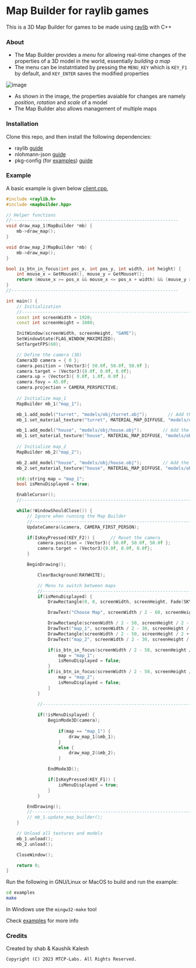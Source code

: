 # Map Builder for raylib games

This is a 3D Map Builder for games to be made using [raylib](https://www.raylib.com/) with C++

### About
- The Map Builder provides a *menu* for allowing real-time changes of the properties of a 3D model in the world, essentially *building a map*    
- The menu can be instatntiated by pressing the `MENU_KEY` which is `KEY_F1` by default, and `KEY_ENTER` saves the modified properties

![image](https://github.com/Kaushik-Kalesh/MapBuilder/assets/67593056/774b1b8e-36c2-44cc-914e-60976cc48741)  

- As shown in the image, the properties avaiable for changes are namely *position*, *rotation* and *scale* of a model
- The Map Builder also allows management of multiple maps

### Installation
Clone this repo, and then install the following dependencies:
- raylib [guide](https://github.com/raysan5/raylib/blob/master/README.md)
- nlohmann-json [guide](https://json.nlohmann.me/integration/package_managers/#cocoapods)
- pkg-config (for [examples](examples/)) [guide](https://www.google.com/search?q=pkg-config+install&oq=pkg-config+install&sourceid=chrome&ie=UTF-8)

### Example
A basic example is given below [client.cpp](examples/src/client.cpp), 
```cpp
#include <raylib.h>
#include <mapbuilder.hpp>

// Helper functions
//----------------------------------------------------------------
void draw_map_1(MapBuilder *mb) {
    mb->draw_map();
}

void draw_map_2(MapBuilder *mb) {
    mb->draw_map();
}

bool is_btn_in_focus(int pos_x, int pos_y, int width, int height) {
    int mouse_x = GetMouseX(), mouse_y = GetMouseY();
    return (mouse_x >= pos_x && mouse_x <= pos_x + width) && (mouse_y >= pos_y && mouse_y <= pos_y + height);;
}
//----------------------------------------------------------------

int main() {
    // Initialization
    //--------------------------------------------------------------------------------------
    const int screenWidth = 1920;
    const int screenHeight = 1080;

    InitWindow(screenWidth, screenHeight, "GAME");
    SetWindowState(FLAG_WINDOW_MAXIMIZED);                               
    SetTargetFPS(60);

    // Define the camera (3D)
    Camera3D camera = { 0 };
    camera.position = (Vector3){ 50.0f, 50.0f, 50.0f }; 
    camera.target = (Vector3){0.0f, 0.0f, 0.0f};                      
    camera.up = (Vector3){ 0.0f, 1.0f, 0.0f };       
    camera.fovy = 45.0f;                                
    camera.projection = CAMERA_PERSPECTIVE; 
    
    // Initialize map_1
    MapBuilder mb_1("map_1");

    mb_1.add_model("turret", "models/obj/turret.obj");        // Add the model "turret" to the map_1
    mb_1.set_material_texture("turret", MATERIAL_MAP_DIFFUSE, "models/obj/turret_diffuse.png");

    mb_1.add_model("house", "models/obj/house.obj");        // Add the model "house" to the map_1
    mb_1.set_material_texture("house", MATERIAL_MAP_DIFFUSE, "models/obj/house_diffuse.png");
    
    // Initialize map_2
    MapBuilder mb_2("map_2");

    mb_2.add_model("house", "models/obj/house.obj");        // Add the model "house" to the map_2
    mb_2.set_material_texture("house", MATERIAL_MAP_DIFFUSE, "models/obj/house_diffuse.png");

    std::string map = "map_1";
    bool isMenuDisplayed = true;

    EnableCursor();
    //--------------------------------------------------------------------------------------

    while(!WindowShouldClose()) {
        // Ignore when running the Map Builder
        //----------------------------------------------------------------
        UpdateCamera(&camera, CAMERA_FIRST_PERSON);        

        if(IsKeyPressed(KEY_F2)) {      // Reset the camera
            camera.position = (Vector3){ 50.0f, 50.0f, 50.0f }; 
            camera.target = (Vector3){0.0f, 0.0f, 0.0f};
        }

        BeginDrawing();

            ClearBackground(RAYWHITE);

            // Menu to switch between maps
            //----------------------------------------------------------------
            if(isMenuDisplayed) {
                DrawRectangle(0, 0, screenWidth, screenHeight, Fade(SKYBLUE, 0.5f));

                DrawText("Choose Map", screenWidth / 2 - 60, screenHeight / 2 - 75, 20, RED);

                DrawRectangle(screenWidth / 2 - 50, screenHeight / 2 - 30, 100, 40, Fade(GREEN, 0.5f));
                DrawText("map_1", screenWidth / 2 - 30, screenHeight / 2 - 20, 20, RED);
                DrawRectangle(screenWidth / 2 - 50, screenHeight / 2 + 30, 100, 40, Fade(GREEN, 0.5f));
                DrawText("map_2", screenWidth / 2 - 30, screenHeight / 2 + 40, 20, RED);

                if(is_btn_in_focus(screenWidth / 2 - 50, screenHeight / 2 - 30, 100, 40) && IsMouseButtonPressed(MOUSE_BUTTON_LEFT)) {
                    map = "map_1";
                    isMenuDisplayed = false;
                }
                if(is_btn_in_focus(screenWidth / 2 - 50, screenHeight / 2 + 30, 100, 40) && IsMouseButtonPressed(MOUSE_BUTTON_LEFT)) {
                    map = "map_2";
                    isMenuDisplayed = false;
                }
            }
            
            //----------------------------------------------------------------

            if(!isMenuDisplayed) {
                BeginMode3D(camera);
        
                    if(map == "map_1") {
                        draw_map_1(&mb_1);
                    }
                    else {
                        draw_map_2(&mb_2);
                    }

                EndMode3D();

                if(IsKeyPressed(KEY_F1)) {
                    isMenuDisplayed = true;
                }
            }

        EndDrawing();
        //----------------------------------------------------------------
        // mb_1.update_map_builder();
    }  

    // Unload all textures and models
    mb_1.unload(); 
    mb_2.unload();

    CloseWindow();

    return 0;
}
```

Run the following in GNU/Linux or MacOS to build and run the example:
```bash
cd examples
make
```
In Windows use the `mingw32-make` tool  

Check [examples](examples/) for more info

### Credits
Created by shab & Kaushik Kalesh

`Copyright (C) 2023 MTCP-Labs. All Rights Reserved.`
